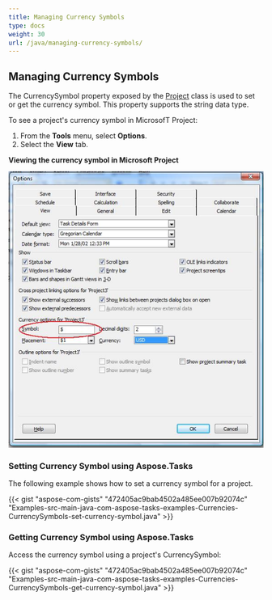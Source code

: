 ```yaml
---
title: Managing Currency Symbols
type: docs
weight: 30
url: /java/managing-currency-symbols/
---
```


## **Managing Currency Symbols**
The CurrencySymbol property exposed by the [Project](http://www.aspose.com/api/java/tasks/com.aspose.tasks/classes/Project) class is used to set or get the currency symbol. This property supports the string data type.

To see a project's currency symbol in MicrosofT Project:

1. From the **Tools** menu, select **Options**.
1. Select the **View** tab.

**Viewing the currency symbol in Microsoft Project** 

![todo:image_alt_text](managing-currency-symbols_1.png)
### **Setting Currency Symbol using Aspose.Tasks**
The following example shows how to set a currency symbol for a project.

{{< gist "aspose-com-gists" "472405ac9bab4502a485ee007b92074c" "Examples-src-main-java-com-aspose-tasks-examples-Currencies-CurrencySymbols-set-currency-symbol.java" >}}
### **Getting Currency Symbol using Aspose.Tasks**
Access the currency symbol using a project's CurrencySymbol:

{{< gist "aspose-com-gists" "472405ac9bab4502a485ee007b92074c" "Examples-src-main-java-com-aspose-tasks-examples-Currencies-CurrencySymbols-get-currency-symbol.java" >}}
